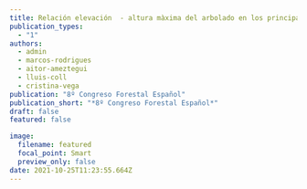 ```yaml
---
title: Relación elevación  - altura màxima del arbolado en los principales   sistemas montañosos Europeos
publication_types:
  - "1"
authors:
  - admin
  - marcos-rodrigues
  - aitor-ameztegui
  - lluis-coll
  - cristina-vega
publication: "8º Congreso Forestal Español"
publication_short: "*8º Congreso Forestal Español*"
draft: false
featured: false

image:
  filename: featured
  focal_point: Smart
  preview_only: false
date: 2021-10-25T11:23:55.664Z
---
```


